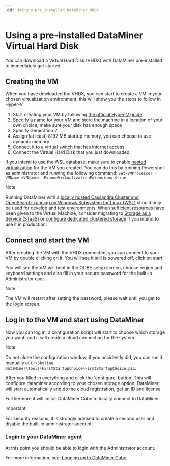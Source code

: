 ```yaml
---
uid: Using_a_pre_installed_DataMiner_VHDX
---
```


# Using a pre-installed DataMiner Virtual Hard Disk

You can download a Virtual Hard Disk (VHDX) with DataMiner pre-installed to immediately get started.

## Creating the VM

When you have dowloaded the VHDX, you can start to create a VM in your chosen virtualization environment, this will show you the steps to follow in Hyper-V.

1. Start creating your VM by following [the official Hyper-V guide](https://learn.microsoft.com/en-us/windows-server/virtualization/hyper-v/get-started/create-a-virtual-machine-in-hyper-v)
  1. Specify a name for your VM and store the machine in a location of your own choice, make sure your disk has enough space
  1. Specify Generation 2
  1. Assign (at least) 8192 MB startup memory, you can choose to use dynamic memory
  1. Connect it to a virtual switch that has internet access
  1. Connect the Virtual Hard Disk that you just downloaded

If you intend to use the WSL database, make sure to enable [nested virtualization](https://learn.microsoft.com/en-us/virtualization/hyper-v-on-windows/user-guide/nested-virtualization) for the VM you created. You can do this by running Powershell as administrator and running the following command: `Set-VMProcessor -VMName <VMName> -ExposeVirtualizationExtensions $true`

> [!NOTE]
> Running DataMiner with a [locally hosted Cassandra Cluster and OpenSearch, running on Windows Subsystem for Linux (WSL)](xref:Local_database_on_WSL) should only be used for develop and test environments. When sufficient resources have been given to the Virtual Machine, consider migrating to [Storage as a Service (STaaS)](xref:STaaS) or [configure dedicated clustered storage](xref:Configuring_dedicated_clustered_storage) if you intend to use it in production.

## Connect and start the VM
After creating the VM with the VHDX connected, you can connect to your VM by double clicking on it. You will see it still is powered off, click on start.

You will see the VM will boot in the OOBE setup screen, choose region and keyboard settings and also fill in your secure password for the built-in Administrator user.
> [!NOTE]
> The VM will restart after setting the password, please wait until you get to the login screen.

## Log in to the VM and start using DataMiner

Now you can log in, a configuration script will start to choose which storage you want, and it will create a cloud connection for the system.

> [!NOTE]
> Do not close the configuration window, if you accidently did, you can run it manually at `C:\Skyline DataMiner\Tools\FirstStartupChoice\FirstStartupChoice.ps1`.

After you filled in everything and click the 'configure' button. This will configure dataminer according to your chosen storage option.
DataMiner will start automatically and do the cloud registration, get an ID and license.

Furthermore it will install DataMiner Cube to locally connect to DataMiner.

> [!IMPORTANT]
> For security reasons, it is strongly advised to create a second user and disable the built-in administrator account.

<!-- ### Request and set the DataMiner ID

The DataMiner ID uniquely identifies your DataMiner Agent.
To get a DataMiner ID, contact [dataminer.licensing@skyline.be](mailto:dataminer.licensing@skyline.be).
Once you received your unique ID, do the following:

1. Open the *C:\Skyline DataMiner\\* folder.
1. Open the *DataMiner.xml* file.
1. Find the *&lt;DataMiner&gt;* tag and locate the *id* attribute.
1. In the *id* attribute, fill in the DataMiner ID you received.
1. Save and close the file.

### Request and configure a DataMiner license

To start DataMiner, a license is required.
To request a license:

1. Open the *C:\Skyline DataMiner\\* folder.
1. Remove all *\*.lic* files, if any.
1. [Start the DMA using the DataMiner Taskbar Utility](xref:Starting_or_stopping_a_DMA_using_DataMiner_Taskbar_Utility).
1. After a short while, a *Request.lic* file should appear in the *C:\Skyline DataMiner\* folder.
1. [Obtain your DataMiner license](xref:DataminerLicenses).
1. Once you received the *dataminer.lic* and *clientapps.lic* files from Skyline, copy them to the *C:\Skyline DataMiner\\* folder.
1. [Start the DMA using the DataMiner Taskbar Utility](xref:Starting_or_stopping_a_DMA_using_DataMiner_Taskbar_Utility). -->

### Login to your DataMiner agent

At this point you should be able to login with the Administrator account.

For more information, see: [Logging on to DataMiner Cube](xref:Logging_on_to_DataMiner_Cube).
